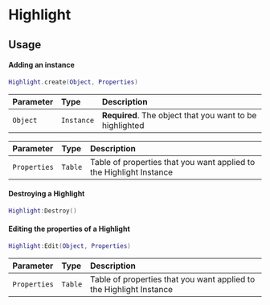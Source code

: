 
# Highlight


## Usage

#### Adding an instance

```lua
Highlight.create(Object, Properties)
```

| Parameter | Type     | Description                |
| :-------- | :------- | :------------------------- |
| `Object` | `Instance` | **Required**. The object that you want to be highlighted |

| Parameter | Type     | Description                |
| :-------- | :------- | :------------------------- |
| `Properties` | `Table` | Table of properties that you want applied to the Highlight Instance |


#### Destroying a Highlight
```lua
Highlight:Destroy()
```

#### Editing the properties of a Highlight

```lua
Highlight:Edit(Object, Properties)
```

| Parameter | Type     | Description                |
| :-------- | :------- | :------------------------- |
| `Properties` | `Table` | Table of properties that you want applied to the Highlight Instance |

